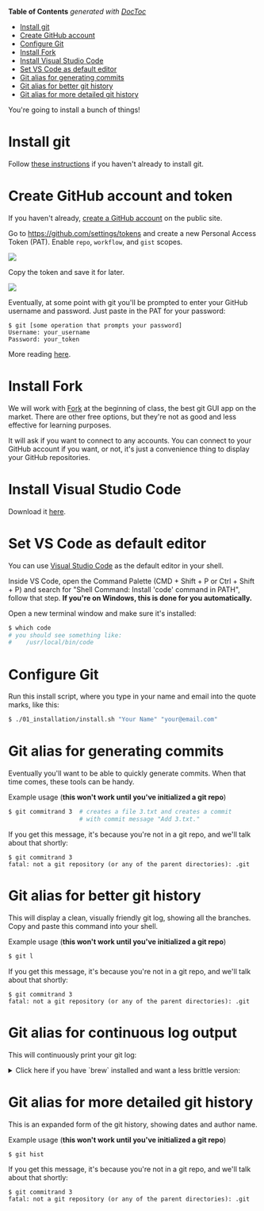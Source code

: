 <!-- START doctoc generated TOC please keep comment here to allow auto update -->
<!-- DON'T EDIT THIS SECTION, INSTEAD RE-RUN doctoc TO UPDATE -->
**Table of Contents**  *generated with [DocToc](https://github.com/thlorenz/doctoc)*

- [Install git](#install-git)
- [Create GitHub account](#create-github-account)
- [Configure Git](#configure-git)
- [Install Fork](#install-fork)
- [Install Visual Studio Code](#install-visual-studio-code)
- [Set VS Code as default editor](#set-vs-code-as-default-editor)
- [Git alias for generating commits](#git-alias-for-generating-commits)
- [Git alias for better git history](#git-alias-for-better-git-history)
- [Git alias for more detailed git history](#git-alias-for-more-detailed-git-history)

<!-- END doctoc generated TOC please keep comment here to allow auto update -->

You're going to install a bunch of things!

# Install git

Follow [these instructions](./installGit.md) if you haven't already to install git.

# Create GitHub account and token

If you haven't already, [create a GitHub account](http://github.com/) on the public site.

Go to https://github.com/settings/tokens and create a new Personal Access Token (PAT). Enable `repo`, `workflow`, and `gist` scopes.

![](https://i.imgur.com/rRiOsc5.jpg)

Copy the token and save it for later.

![](https://i.imgur.com/OufPcd2.jpg)

Eventually, at some point with git you'll be prompted to enter your GitHub username and password. Just paste in the PAT for your password:

```
$ git [some operation that prompts your password]
Username: your_username
Password: your_token
```

More reading [here](https://docs.github.com/en/github/authenticating-to-github/keeping-your-account-and-data-secure/creating-a-personal-access-token).

# Install Fork

We will work with [Fork](https://git-fork.com/) at the beginning of class, the best git GUI app on the market. There are other free options, but they're not as good and less effective for learning purposes.

It will ask if you want to connect to any accounts. You can connect to your GitHub account if you want, or not, it's just a convenience thing to display your GitHub repositories.

# Install Visual Studio Code

Download it [here](https://code.visualstudio.com/).

# Set VS Code as default editor

You can use [Visual Studio Code](https://code.visualstudio.com/) as the default editor in your shell.

Inside VS Code, open the Command Palette (CMD + Shift + P or Ctrl + Shift + P) and search for "Shell Command: Install 'code' command in PATH", follow that step. **If you're on Windows, this is done for you automatically.**

Open a new terminal window and make sure it's installed:

```bash
$ which code
# you should see something like:
#    /usr/local/bin/code
```

# Configure Git

Run this install script, where you type in your name and email into the quote marks, like this:

```bash
$ ./01_installation/install.sh "Your Name" "your@email.com"
```

# Git alias for generating commits

Eventually you'll want to be able to quickly generate commits. When that time comes, these tools can be handy.

Example usage (**this won't work until you've initialized a git repo**)

```bash
$ git commitrand 3  # creates a file 3.txt and creates a commit
                    # with commit message "Add 3.txt."
```

If you get this message, it's because you're not in a git repo, and we'll talk about that shortly:

```
$ git commitrand 3
fatal: not a git repository (or any of the parent directories): .git
```

# Git alias for better git history

This will display a clean, visually friendly git log, showing all the branches. Copy and paste this command into your shell.

Example usage (**this won't work until you've initialized a git repo**)

```bash
$ git l
```

If you get this message, it's because you're not in a git repo, and we'll talk about that shortly:

```
$ git commitrand 3
fatal: not a git repository (or any of the parent directories): .git
```

# Git alias for continuous log output

This will continuously print your git log:

<details><summary>Click here if you have `brew` installed and want a less brittle version:</summary>

This alias is a little brittle, and you need to be displaying **at least 20 lines** on your terminal window. The alternative is to install `watch`:

```bash
$ brew install watch
$ watch --color git l --color
```

</details>

# Git alias for more detailed git history

This is an expanded form of the git history, showing dates and author name.

Example usage (**this won't work until you've initialized a git repo**)

```bash
$ git hist
```

If you get this message, it's because you're not in a git repo, and we'll talk about that shortly:

```
$ git commitrand 3
fatal: not a git repository (or any of the parent directories): .git
```
